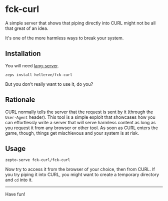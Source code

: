 # fck-curl

A simple server that shows that piping directly
into CURL might not be all that great of an idea.

It's one of the more harmless ways to break your system.

## Installation

You will need [lang-server](https://github.com/hellerve/lang-server).

```
zeps install hellerve/fck-curl
```

But you don't really want to use it, do you?

## Rationale

CURL normally tells the server that the request is sent
by it (through the `User-Agent` header). This tool is
a simple exploit that showcases how you can effortlessly
write a server that will serve harmless content as long
as you request it from any browser or other tool. As soon
as CURL enters the game, though, things get mischievous
and your system is at risk.

## Usage

```
zepto-serve fck-curl/fck-curl
```

Now try to access it from the browser of your choice, then
from CURL. If you try piping it into CURL, you might want
to create a temporary directory and `cd` into it.

<hr/>

Have fun!
